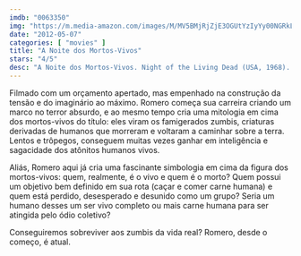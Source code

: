 ```yaml
---
imdb: "0063350"
img: "https://m.media-amazon.com/images/M/MV5BMjRjZjE3OGUtYzIyYy00NGRkLTliYTUtYmI1ZjQ3YmZjYTZiXkEyXkFqcGdeQXVyMTQxNzMzNDI@._V1_SX101_CR0,0,101,150_.jpg"
date: "2012-05-07"
categories: [ "movies" ]
title: "A Noite dos Mortos-Vivos"
stars: "4/5"
desc: "A Noite dos Mortos-Vivos. Night of the Living Dead (USA, 1968). Dirigido por George A. Romero. Escrito por John A. Russo, George A. Romero. Com Duane Jones, Judith O'Dea, Karl Hardman, Marilyn Eastman, Keith Wayne, Judith Ridley, Kyra Schon, Charles Craig, S. William Hinzman."
---
```

Filmado com um orçamento apertado, mas empenhado na construção da tensão e do imaginário ao máximo. Romero começa sua carreira criando um marco no terror absurdo, e ao mesmo tempo cria uma mitologia em cima dos mortos-vivos do título: eles viram os famigerados zumbis, criaturas derivadas de humanos que morreram e voltaram a caminhar sobre a terra. Lentos e trôpegos, conseguem muitas vezes ganhar em inteligência e sagacidade dos atônitos humanos vivos.

Aliás, Romero aqui já cria uma fascinante simbologia em cima da figura dos mortos-vivos: quem, realmente, é o vivo e quem é o morto? Quem possui um objetivo bem definido em sua rota (caçar e comer carne humana) e quem está perdido, desesperado e desunido como um grupo? Seria um humano desses um ser vivo completo ou mais carne humana para ser atingida pelo ódio coletivo?

Conseguiremos sobreviver aos zumbis da vida real? Romero, desde o começo, é atual.

